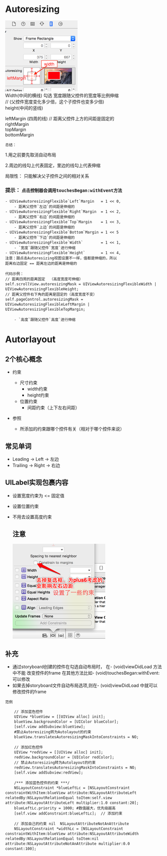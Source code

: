 # Autoresizing

![](Autoresizing.png)  
Width\(中间的横线\) 勾选 宽度跟随父控件的宽度等比例伸缩  
// \(父控件宽度变化多少倍，这个子控件也变多少倍\)  
height\(中间的竖线\)

leftMargin \(四周的线\) // 距离父控件上方的间距是固定的  
rightMargin  
topMargin  
bottomMargin

`总结：`

1.用之前要先取消自动布局

2.周边的线勾上代表固定，里边的线勾上代表伸缩

局限性： 只能解决父子控件之间的相对关系

### 提示： `点击控制器会调用touchesBegan:withEvent方法`

```objc
- UIViewAutoresizingFlexible`Left`Margin   = 1 << 0,
    - 距离父控件`左边`的间距是伸缩的
- UIViewAutoresizingFlexible`Right`Margin  = 1 << 2,
    - 距离父控件`右边`的间距是伸缩的
- UIViewAutoresizingFlexible`Top`Margin    = 1 << 3,
    - 距离父控件`上边`的间距是伸缩的
- UIViewAutoresizingFlexible`Bottom`Margin = 1 << 5
    - 距离父控件`下边`的间距是伸缩的
- UIViewAutoresizingFlexible`Width`        = 1 << 1,
    - `宽度`跟随父控件`宽度`进行伸缩
- UIViewAutoresizingFlexible`Height`       = 1 << 4,
注意：跟点击Autoresizing视图设置不一样，值都是伸缩的，所以
距离右边固定 == 距离左边的距离是伸缩的

代码示例：
// 距离四周的距离固定  （高度宽度可伸缩）
self.scrollView.autoresizingMask = UIViewAutoresizingFlexibleWidth | UIViewAutoresizingFlexibleHeight;
// 距离父控件右下角的距离是固定的（高度宽度不变）
self.pageControl.autoresizingMask = UIViewAutoresizingFlexibleLeftMargin | UIViewAutoresizingFlexibleTopMargin;

    - `高度`跟随父控件`高度`进行伸缩
```

# Autorlayout

## 2个核心概念

* 约束

  * 尺寸约束
    * width约束
    * height约束
  * 位置约束
    * 间距约束（上下左右间距）

* 参照

  * 所添加的约束跟哪个控件有关（相对于哪个控件来说）

## 常见单词

* Leading -&gt; Left -&gt; 左边
* Trailing -&gt; Right -&gt; 右边

## UILabel实现包裹内容

* 设置宽度约束为 &lt;= 固定值
* 设置位置约束
* 不用去设置高度约束
  ## 注意

  ![](./Autolayout1.png)

## 补充

* 通过storyboard创建的控件在勾选自动布局时，
  在- \(void\)viewDidLoad 方法中不能 改变控件的frame 在其他方法比如- \(void\)touchesBegan:withEvent: 可以修改
* 如果去掉storyboard文件自动布局选项,则在- \(void\)viewDidLoad
  中就可以修改控件的frame

`范例`

```objc
    // 添加蓝色控件
    UIView *blueView = [[UIView alloc] init];
    blueView.backgroundColor = [UIColor blueColor];
    [self.view addSubview:blueView];
    #禁止Autoresizing转为Autolayout的约束
    blueView.translatesAutoresizingMaskIntoConstraints = NO;

    // 添加红色控件
    UIView *redView = [[UIView alloc] init];
    redView.backgroundColor = [UIColor redColor];
    // 禁止Autoresizing转为Autolayout的约束
    redView.translatesAutoresizingMaskIntoConstraints = NO;
    [self.view addSubview:redView];

    /*** 添加蓝色控件的约束 ***/
    NSLayoutConstraint *blueLeftLc = [NSLayoutConstraint constraintWithItem:blueView attribute:NSLayoutAttributeLeft relatedBy:NSLayoutRelationEqual toItem:self.view attribute:NSLayoutAttributeLeft multiplier:1.0 constant:20];
    blueLeftLc.priority = 1000; #数值越大，优先级越高
    [self.view addConstraint:blueLeftLc];  // 添加约束

    // 添加自己的约束 nil  NSLayoutAttributeNotAnAttribute
    NSLayoutConstraint *widthLc = [NSLayoutConstraint constraintWithItem:blueView attribute:NSLayoutAttributeWidth relatedBy:NSLayoutRelationEqual toItem:nil attribute:NSLayoutAttributeNotAnAttribute multiplier:0.0 constant:100];
```



